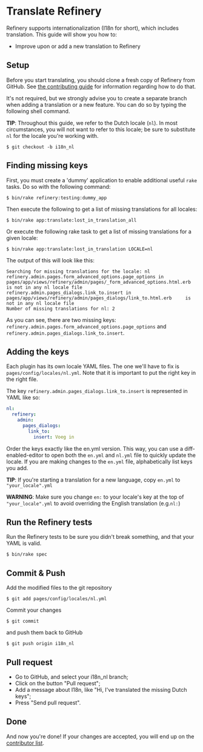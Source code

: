 # Translate Refinery

Refinery supports internationalization (I18n for short), which includes translation. This guide will show you how to:

* Improve upon or add a new translation to Refinery

## Setup

Before you start translating, you should clone a fresh copy of Refinery from GitHub. See [the contributing guide](https://www.refinerycms.com/guides/contributing-to-refinery) for information regarding how to do that.

It's not required, but we strongly advise you to create a separate branch when adding a translation or a new feature. You can do so by typing the following shell command.

__TIP__: Throughout this guide, we refer to the Dutch locale (`nl`). In most circumstances, you will not want to refer to this locale; be sure to substitute `nl` for the locale you're working with.

```shell
$ git checkout -b i18n_nl
```

## Finding missing keys

First, you must create a 'dummy' application to enable additional useful `rake` tasks. Do so with the following command:

```shell
$ bin/rake refinery:testing:dummy_app
```

Then execute the following to get a list of missing translations for all locales:

```shell
$ bin/rake app:translate:lost_in_translation_all
```

Or execute the following rake task to get a list of missing translations for a given locale:

```shell
$ bin/rake app:translate:lost_in_translation LOCALE=nl
```

The output of this will look like this:

```shell
Searching for missing translations for the locale: nl
refinery.admin.pages.form_advanced_options.page_options in pages/app/views/refinery/admin/pages/_form_advanced_options.html.erb      is not in any nl locale file
refinery.admin.pages_dialogs.link_to.insert in pages/app/views/refinery/admin/pages_dialogs/link_to.html.erb     is not in any nl locale file
Number of missing translations for nl: 2
```

As you can see, there are two missing keys: `refinery.admin.pages.form_advanced_options.page_options` and `refinery.admin.pages_dialogs.link_to.insert`.

## Adding the keys

Each plugin has its own locale YAML files. The one we'll have to fix is `pages/config/locales/nl.yml`. Note that it is important to put the right key in the right file.

The key `refinery.admin.pages_dialogs.link_to.insert` is represented in YAML like so:

```yaml
nl:
  refinery:
    admin:
      pages_dialogs:
        link_to:
          insert: Voeg in
```

Order the keys exactly like the en.yml version. This way, you can use a diff-enabled-editor to open both the `en.yml` and `nl.yml` file to quickly update the locale. If you are making changes to the `en.yml` file, alphabetically list keys you add.

__TIP__: If you're starting a translation for a new language, copy `en.yml` to `"your_locale".yml`

__WARNING__: Make sure you change `en:` to your locale's key at the top of `"your_locale".yml` to avoid overriding the English translation (e.g.`nl:`)

## Run the Refinery tests

Run the Refinery tests to be sure you didn't break something, and that your YAML is valid.

```shell
$ bin/rake spec
```

## Commit & Push

Add the modified files to the git repository

```shell
$ git add pages/config/locales/nl.yml
```

Commit your changes

```shell
$ git commit
```

and push them back to GitHub

```shell
$ git push origin i18n_nl
```

## Pull request

* Go to GitHub, and select your i18n_nl branch;
* Click on the button "Pull request";
* Add a message about I18n, like "Hi, I've translated the missing Dutch keys";
* Press "Send pull request".

## Done

And now you're done! If your changes are accepted, you will end up on the [contributor list](https://github.com/refinery/refinerycms/contributors).
